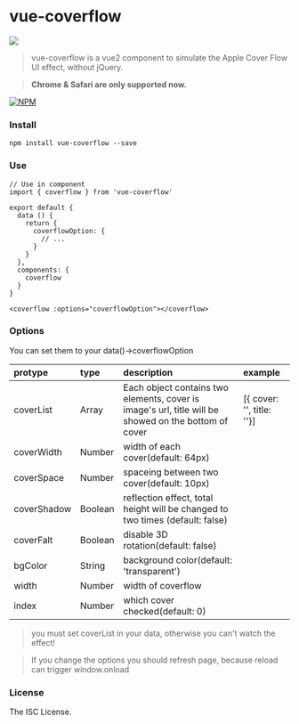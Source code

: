 # vue-coverflow

![](http://ogu51f989.bkt.clouddn.com/vue-coverflow.jpeg)

> vue-coverflow is a vue2 component to simulate the Apple Cover Flow UI effect, without jQuery.

> **Chrome & Safari are only supported now.**

[![NPM](https://nodei.co/npm/vue-coverflow.png?downloads=true&downloadRank=true&stars=true)](https://nodei.co/npm/vue-coverflow/)

### Install

```
npm install vue-coverflow --save
```

### Use

```
// Use in component
import { coverflow } from 'vue-coverflow'

export default {
  data () {
    return {
      coverflowOption: {
        // ...
      }
    }
  },
  components: {
    coverflow
  }
}
```

```
<coverflow :options="coverflowOption"></coverflow>
```

### Options

You can set them to your data()->coverflowOption

| protype        | type         | description    | example |
| :------------- |:-------------|:---------------| :------ |
| coverList      | Array        |  Each object contains two elements, cover is image's url, title will be showed on the bottom of cover |  [{ cover: '', title: ''}] |
| coverWidth     | Number       |  width of each cover(default: 64px)             |       |
| coverSpace     | Number       |  spaceing between two cover(default: 10px)                     |       |
| coverShadow    | Boolean      |  reflection effect, total height will be changed to two times (default: false)                      |       |
| coverFalt      | Boolean      |  disable 3D rotation(default: false)      |       |
| bgColor        | String       |  background color(default: 'transparent')                    |       |
| width          | Number       |  width of coverflow |  |
| index          | Number       |  which cover checked(default: 0) |  |

> you must set coverList in your data, otherwise you can't watch the effect!

> If you change the options you should refresh page, because reload can trigger window.onload

### License

The ISC License.
